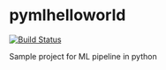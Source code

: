 # pymlhelloworld

[![Build Status](https://travis-ci.org/pellmont/pymlhelloworld.svg?branch=master)](https://travis-ci.org/pellmont/pymlhelloworld)

Sample project for ML pipeline in python
